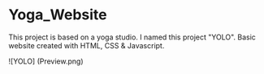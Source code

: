 # Yoga_Website

This project is based on a yoga studio. I named this project "YOLO". Basic website created with HTML, CSS &amp; Javascript.

![YOLO] (Preview.png)
